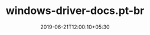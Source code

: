 ---
title: "windows-driver-docs.pt-br"
date: 2019-06-21T12:00:10+05:30
type: "organisations"
org_name: "Microsoft Docs"
repo_desc: "Windows Driver"
repo_link: https://github.com/MicrosoftDocs/windows-driver-docs.pt-br
---